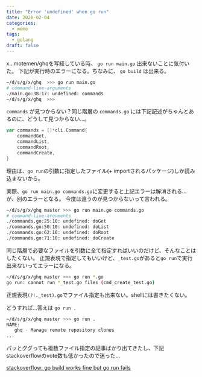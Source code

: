 ```yaml
---
title: "Error 'undefined' when go run"
date: 2020-02-04
categories:
  - memo
tags:
  - golang
draft: false
---
```


x…motemen/ghqを写経している時、 `go run main.go` 出来ないことに気付いた。
下記が実行時のエラーになる。ちなみに、 `go build` は出来る。

```sh
~/d/s/g/x/ghq  >>> go run main.go
# command-line-arguments
./main.go:38:17: undefined: commands
~/d/s/g/x/ghq  >>>
```

`commands` が見つからない？同じ階層の `commands.go` には下記記述がちゃんとあるのに、どうして見つからない...。

```go
var commands = []*cli.Command{
	commandGet,
	commandList,
	commandRoot,
	commandCreate,
}
```

理由は、`go run`の引数に指定したファイル(+ importされるパッケージ)しか読み込まないから。

実際、`go run main.go commands.go`に変更すると上記エラーは解消される...が、別のエラーとなる。
今度は違うのが見つからないって言われる。

```sh
~/d/s/g/x/ghq master >>> go run main.go commands.go
# command-line-arguments
./commands.go:25:10: undefined: doGet
./commands.go:50:10: undefined: doList
./commands.go:62:10: undefined: doRoot
./commands.go:71:10: undefined: doCreate
```

同じ階層で必要なファイルを引数に全て指定すればいいのだけど、そんなことはしたくない。
正規表現で指定してもいいけど、`_test.go`があると`go run`で実行出来ないってエラーになる。

```sh
~/d/s/g/x/ghq master >>> go run *.go
go run: cannot run *_test.go files (cmd_create_test.go)
```

正規表現`(?!._test).go`でファイル指定も出来ない。shellには書きたくない。

どうすれば...答えは `go run .`

```sh
~/d/s/g/x/ghq master >>> go run .
NAME:
   ghq - Manage remote repository clones
...
```


パッとググっても複数ファイル指定の記事ばかり出てきたし、下記stackoverflowのvote数も低かったので迷った...

[stackoverflow: go build works fine but go run fails](https://stackoverflow.com/questions/21293000/go-build-works-fine-but-go-run-fails)
